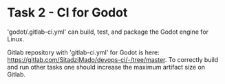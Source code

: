 # Task 2 - CI for Godot

'godot/.gitlab-ci.yml' can build, test, and package the Godot engine for Linux.

Gitlab repository with 'gitlab-ci.yml' for Godot is here: https://gitlab.com/SitadziMado/devops-ci/-/tree/master.
To correctly build and run other tasks one should increase the maximum artifact size on Gitlab.